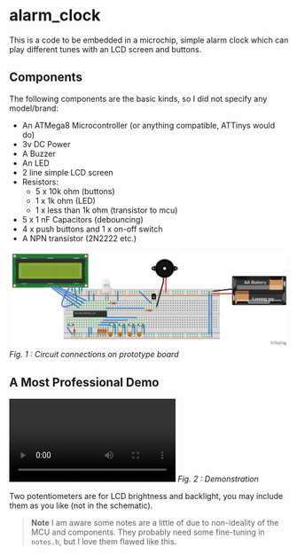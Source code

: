 # alarm_clock
This is a code to be embedded in a microchip, simple alarm clock which can play different tunes with an LCD screen and buttons.

## Components
The following components are the basic kinds, so I did not specify any model/brand:

- An ATMega8 Microcontroller (or anything compatible, ATTinys would do)
- 3v DC Power
- A Buzzer
- An LED
- 2 line simple LCD screen
- Resistors:
  - 5 x 10k ohm (buttons)
  - 1 x 1k ohm (LED)
  - 1 x less than 1k ohm (transistor to mcu)
- 5 x 1 nF Capacitors (debouncing)
- 4 x push buttons and 1 x on-off switch
- A NPN transistor (2N2222 etc.)

![image](/avm/sch.png)
_Fig. 1 : Circuit connections on prototype board_

## A Most Professional Demo
![video](/avm/alarm_clock_proto.mp4)
_Fig. 2 : Demonstration_

Two potentiometers are for LCD brightness and backlight, you may include them as you like (not in the schematic).

> **Note**
> I am aware some notes are a little of due to non-ideality of the MCU and components. They probably need some fine-tuning in `notes.h`, but I love them flawed like this.
